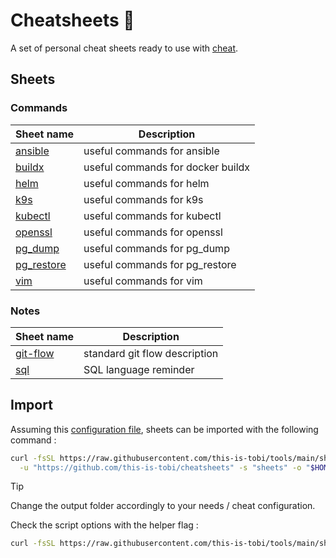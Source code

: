 # Cheatsheets :notebook_with_decorative_cover:

A set of personal cheat sheets ready to use with [cheat](https://github.com/cheat/cheat).

## Sheets

### Commands

| Sheet name                                 | Description                       |
| ------------------------------------------ | --------------------------------- |
| [ansible](./commands/ansible)       | useful commands for ansible       |
| [buildx](./commands/buildx)         | useful commands for docker buildx |
| [helm](./commands/helm)             | useful commands for helm          |
| [k9s](./commands/k9s)               | useful commands for k9s           |
| [kubectl](./commands/kubectl)       | useful commands for kubectl       |
| [openssl](./commands/openssl)       | useful commands for openssl       |
| [pg_dump](./commands/pg_dump)       | useful commands for pg_dump       |
| [pg_restore](./commands/pg_restore) | useful commands for pg_restore    |
| [vim](./commands/vim)               | useful commands for vim           |

### Notes

| Sheet name                          | Description                   |
| ----------------------------------- | ----------------------------- |
| [git-flow](./notes/git-flow) | standard git flow description |
| [sql](./notes/sql)           | SQL language reminder         |

## Import

Assuming this [configuration file](https://github.com/this-is-tobi/dotfiles/blob/main/dotfiles/.config/cheat/conf.yml), sheets can be imported with the following command :

```sh
curl -fsSL https://raw.githubusercontent.com/this-is-tobi/tools/main/shell/clone-subdir.sh | bash -s -- \
  -u "https://github.com/this-is-tobi/cheatsheets" -s "sheets" -o "$HOME/.config/cheat/cheatsheets/personal" -d
```

> [!TIP]
> Change the output folder accordingly to your needs / cheat configuration.
>
> Check the script options with the helper flag :
> ```sh
> curl -fsSL https://raw.githubusercontent.com/this-is-tobi/tools/main/shell/clone-subdir.sh | bash -s -- -h
> ```
